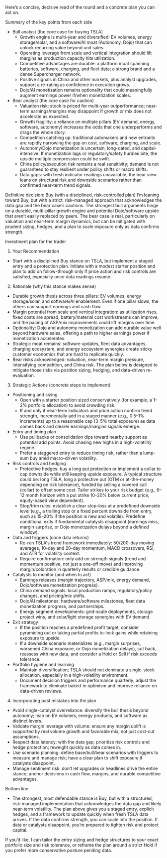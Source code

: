 Here’s a concise, decisive read of the round and a concrete plan you can act on.

Summary of the key points from each side
- Bull analyst (the core case for buying TSLA)
  - Growth engine is multi-year and diversified: EV volumes, energy storage/solar, and a software/AI moat (Autonomy, Dojo) that can unlock recurring value beyond unit sales.
  - Operating leverage from scale and vertical integration should lift margins as production capacity hits utilization.
  - Competitive advantages are durable: a platform moat spanning batteries, software, charging, and fleet data; a strong brand and a dense Supercharger network.
  - Positive signals in China and other markets, plus analyst upgrades, support a re-rating as confidence in execution grows.
  - Dojo/AI monetization remains optionality that could meaningfully augment earnings power if/when monetization scales.
- Bear analyst (the core case for caution)
  - Valuation risk: stock is priced for multi-year outperformance; near-term earnings/margins may disappoint if growth or mix does not accelerate as expected.
  - Growth fragility: a reliance on multiple pillars (EV demand, energy, software, autonomy) increases the odds that one underperforms and drags the whole story.
  - Competition catching up: traditional automakers and new entrants are rapidly narrowing the gap on cost, software, charging, and scale.
  - Autonomy/Dojo monetization is uncertain, long-dated, and capital-intensive. If monetization lags or regulatory/safety hurdles bite, the upside multiple compression could be swift.
  - China policy/execution risk remains a real sensitivity; demand is not guaranteed to stay resilient under policy shifts or macro shifts.
  - Data gaps: with fresh indicator readings unavailable, the bear view leans on structural risk and downside scenarios rather than confirmed near-term trend signals.

Definitive decision: Buy (with a disciplined, risk-controlled plan)
I’m leaning toward Buy, but with a strict, risk-managed approach that acknowledges the data gap and the bear case’s cautions. The strongest bull arguments hinge on a durable, multi-pillar growth engine and potential Dojo/software upside that aren’t easily replaced by peers. The bear case is real, particularly on valuation and near-term margin dynamics, but can be mitigated with prudent sizing, hedges, and a plan to scale exposure only as data confirms strength.

Investment plan for the trader

1) Your Recommendation
- Start with a disciplined Buy stance on TSLA, but implement a staged entry and a protection plan. Initiate with a modest starter position and plan to add on follow-through only if price action and risk controls are satisfied, especially once data readings resume.

2) Rationale (why this stance makes sense)
- Durable growth thesis across three pillars: EV volumes, energy storage/solar, and software/AI enablement. Even if one pillar slows, the others can support earnings and cash flow.
- Margin potential from scale and vertical integration: as utilization rises, fixed costs are spread, battery/material cost workstreams can improve, and the pacing of ASP/mix improvements could lift margins over time.
- Optionality: Dojo and autonomy monetization can add durable value well beyond hardware sales, offering a path to higher earnings power if monetization accelerates.
- Strategic moat remains: software updates, fleet data advantages, charging ecosystem, and energy ecosystem synergies create sticky customer economics that are hard to replicate quickly.
- Bear risks acknowledged: valuation, near-term margin pressure, intensifying competition, and China risk. The plan below is designed to mitigate those risks via position sizing, hedging, and data-driven re-evaluation.

3) Strategic Actions (concrete steps to implement)
- Positioning and sizing
  - Open with a starter position sized conservatively (for example, a 1–2% portfolio allocation) to avoid crowding risk.
  - If and only if near-term indicators and price action confirm trend strength, incrementally add in a staged manner (e.g., 0.5–1% increments) up to a reasonable cap (3–5% total exposure) as data comes back and clearer earnings/margins signals emerge.
- Entry and timing plan
  - Use pullbacks or consolidation dips toward nearby support as potential add points. Avoid chasing new highs in a high-volatility regime.
  - Prefer a staggered entry to reduce timing risk, rather than a lump-sum buy amid macro-driven volatility.
- Risk controls and hedging
  - Protective hedges: buy a long put protection or implement a collar to cap downside while still keeping upside exposure. A typical structure could be: long TSLA, long a protective put (OTM or at-the-money depending on risk tolerance), funded by selling a covered call (collar) to offset some cost. Tailor strikes to your risk budget (e.g., 6–12 month horizon with a put strike 10–20% below current price, equity-based view dependent).
  - Stop/trim rules: establish a clear stop-loss at a predefined downside level (e.g., a trailing stop or a fixed percent downside from entry, such as 15–20% if the position is new and volatile). Predefine conditional exits if fundamental catalysts disappoint (earnings miss, margin surprise, or Dojo monetization delays beyond a defined window).
- Data and triggers (once data returns)
  - Re-run TSLA's trend framework immediately: 50/200-day moving averages, 10-day and 20-day momentum, MACD crossovers, RSI, and ATR for volatility context.
  - Require confirmation: only add on strength signals (trend and momentum positive, not just a one-off move) and improving margin/coloration in quarterly results or credible guidance.
- Catalysts to monitor (and when to act)
  - Earnings releases (margin trajectory, ASP/mix, energy demand, Dojo/software monetization progress).
  - China demand signals: local production ramps, regulatory/policy changes, and pricing/mix shifts.
  - Dojo/AI milestones: hardware/software milestones, fleet data monetization progress, and partnerships.
  - Energy segment developments: grid-scale deployments, storage project wins, and solar/light storage synergies with EV demand.
- Exit strategy
  - If the position reaches a predefined profit target, consider pyramiding out or taking partial profits to-lock gains while retaining exposure to upside.
  - If a downside scenario materializes (e.g., margin surprises, worsened China exposure, or Dojo monetization delays), cut back, reassess with new data, and consider a Hold or Sell if risk exceeds tolerance.
- Portfolio hygiene and learning
  - Maintain diversification; TSLA should not dominate a single-stock allocation, especially in a high-volatility environment.
  - Document decision triggers and performance quarterly; adjust the framework to eliminate baked-in optimism and improve reliance on data-driven reviews.

4) Incorporating past mistakes into the plan
- Avoid single-catalyst overreliance: diversify the bull thesis beyond autonomy; lean on EV volumes, energy products, and software as distinct levers.
- Validate margin leverage with volume: ensure any margin uplift is supported by real volume growth and favorable mix, not just cost-cut assumptions.
- Respect data latency: with the data gap, prioritize risk controls and hedge protection; reweight quickly as data comes in.
- Use scenario planning: define base/bull/bear scenarios with triggers to measure and manage risk; have a clear plan to shift exposure if catalysts disappoint.
- Manage sentiment risk: don’t let upgrades or headlines drive the entire stance; anchor decisions in cash flow, margins, and durable competitive advantages.

Bottom line
- The strongest, most defendable stance is Buy, but with a structured, risk-managed implementation that acknowledges the data gap and likely near-term volatility. The plan above gives you a staged entry, explicit hedges, and a framework to update quickly when fresh TSLA data arrives. If the data confirms strength, you can scale into the position. If data or catalysts disappoint, you’re prepared to tighten risk and protect capital.

If you’d like, I can tailor the entry sizing and hedge structures to your exact portfolio size and risk tolerance, or reframe the plan around a strict Hold if you prefer more conservative posture pending data.